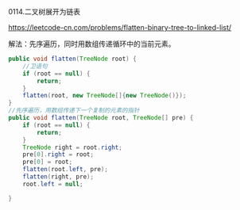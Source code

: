 0114.二叉树展开为链表

https://leetcode-cn.com/problems/flatten-binary-tree-to-linked-list/

解法：先序遍历，同时用数组传递循环中的当前元素。



```java
public void flatten(TreeNode root) {
    //卫语句
    if (root == null) {
        return;
    }
    flatten(root, new TreeNode[]{new TreeNode()});
}
//先序遍历，用数组传递下一个复制的元素的指针
public void flatten(TreeNode root, TreeNode[] pre) {
    if (root == null) {
        return;
    }
    TreeNode right = root.right;
    pre[0].right = root;
    pre[0] = root;
    flatten(root.left, pre);
    flatten(right, pre);
    root.left = null;

}
```

